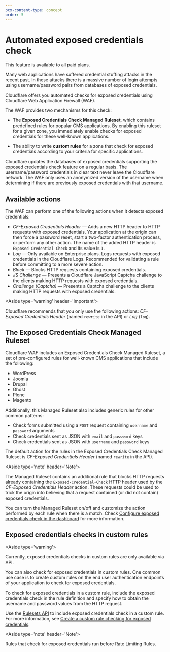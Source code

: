 ```yaml
---
pcx-content-type: concept
order: 5
---
```


# Automated exposed credentials check

<Aside type='note'>

This feature is available to all paid plans.

</Aside>

Many web applications have suffered credential stuffing attacks in the recent past. In these attacks there is a massive number of login attempts using username/password pairs from databases of exposed credentials.

Cloudflare offers you automated checks for exposed credentials using Cloudflare Web Application Firewall (WAF).

The WAF provides two mechanisms for this check:

- The **Exposed Credentials Check Managed Ruleset**, which contains predefined rules for popular CMS applications. By enabling this ruleset for a given zone, you immediately enable checks for exposed credentials for these well-known applications.

- The ability to write **custom rules** for a zone that check for exposed credentials according to your criteria for specific applications.

Cloudflare updates the databases of exposed credentials supporting the exposed credentials check feature on a regular basis. The username/password credentials in clear text never leave the Cloudflare network. The WAF only uses an anonymized version of the username when determining if there are previously exposed credentials with that username.

## Available actions

The WAF can perform one of the following actions when it detects exposed credentials:

- _CF-Exposed Credentials Header_ — Adds a new HTTP header to HTTP requests with exposed credentials. Your application at the origin can then force a password reset, start a two-factor authentication process, or perform any other action. The name of the added HTTP header is `Exposed-Credential-Check` and its value is `1`.
- _Log_ — Only available on Enterprise plans. Logs requests with exposed credentials in the Cloudflare Logs. Recommended for validating a rule before committing to a more severe action.
- _Block_ — Blocks HTTP requests containing exposed credentials.
- _JS Challenge_ — Presents a Cloudflare JavaScript Captcha challenge to the clients making HTTP requests with exposed credentials.
- _Challenge (Captcha)_ — Presents a Captcha challenge to the clients making HTTP requests with exposed credentials.

<Aside type='warning' header='Important'>

Cloudflare recommends that you only use the following actions: _CF-Exposed Credentials Header_ (named `rewrite` in the API) or _Log_ (`log`).

</Aside>

## The Exposed Credentials Check Managed Ruleset

Cloudflare WAF includes an Exposed Credentials Check Managed Ruleset, a set of pre-configured rules for well-known CMS applications that include the following:

- WordPress
- Joomla
- Drupal
- Ghost
- Plone
- Magento

Additionally, this Managed Ruleset also includes generic rules for other common patterns:

- Check forms submitted using a `POST` request containing `username` and `password` arguments
- Check credentials sent as JSON with `email` and `password` keys
- Check credentials sent as JSON with `username` and `password` keys

The default action for the rules in the Exposed Credentials Check Managed Ruleset is _CF-Exposed Credentials Header_ (named `rewrite` in the API).

<Aside type='note' header='Note'>

The Managed Ruleset contains an additional rule that blocks HTTP requests already containing the `Exposed-Credential-Check` HTTP header used by the _CF-Exposed Credentials Header_ action. These requests could be used to trick the origin into believing that a request contained (or did not contain) exposed credentials.

</Aside>

You can turn the Managed Ruleset on/off and customize the action performed by each rule when there is a match. Check [Configure exposed credentials check in the dashboard](/exposed-credentials-check/configure-dashboard) for more information.

## Exposed credentials checks in custom rules

<Aside type='warning'>

Currently, exposed credentials checks in custom rules are only available via API.

</Aside>

You can also check for exposed credentials in custom rules. One common use case is to create custom rules on the end user authentication endpoints of your application to check for exposed credentials.

To check for exposed credentials in a custom rule, include the exposed credentials check in the rule definition and specify how to obtain the username and password values from the HTTP request.

Use the [Rulesets API](https://developers.cloudflare.com/ruleset-engine/rulesets-api) to include exposed credentials check in a custom rule. For more information, see [Create a custom rule checking for exposed credentials](/exposed-credentials-check/configure-api#create-a-custom-rule-checking-for-exposed-credentials).

<Aside type='note' header='Note'>

Rules that check for exposed credentials run before Rate Limiting Rules.

</Aside>
